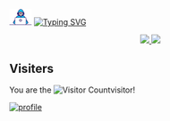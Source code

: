 



<img alt="Coding gif" src="./assets/Developer.gif" width="40" />  <a href="https://git.io/typing-svg"><img src="https://readme-typing-svg.herokuapp.com?font=Fira+Code&weight=60&size=10&duration=9999&pause=10&color=010405&center=&vCenter=&repeat=&width=435&height=30&lines=learning+is+like+sailing+against+the+tide%2C+and+if+you+do+not+advance%2C+you+will+retreat!" alt="Typing SVG" /></a>


<div align="center" style="text-align:center">
    <a href="#">
        <img width="49%" src="https://github-readme-stats.vercel.app/api?username=JiubanA1&show_icons=true&theme=flag-india&bg_color=0000&count_private=true&hide_border=true">
    </a>
    <a href="#">
        <img width="49%" src="https://github-readme-streak-stats.herokuapp.com/?user=JiubanA1&theme=flag-india&background=0000&hide_border=true"
        >
    </a>
</div>

## Visiters
You are the ![Visitor Count](https://profile-counter.glitch.me/jiubana1/count.svg)visitor!

[![profile](https://github-profile-trophy.vercel.app/?username=JiubanA1&theme=algolia&column=8)](https://github-profile-trophy.vercel.app/?username=JiubanA1&theme=algolia&column=8)


